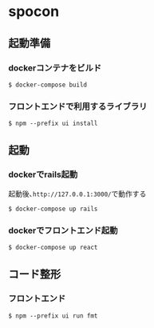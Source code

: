 # spocon

## 起動準備

### dockerコンテナをビルド
```
$ docker-compose build
```

### フロントエンドで利用するライブラリ
```
$ npm --prefix ui install
```

## 起動

### dockerでrails起動
起動後､`http://127.0.0.1:3000/`で動作する
```
$ docker-compose up rails
```

### dockerでフロントエンド起動
```
$ docker-compose up react
```

## コード整形

### フロントエンド
```
$ npm --prefix ui run fmt
```

